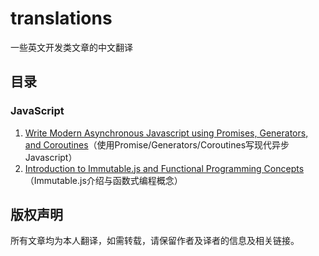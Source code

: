 # translations
一些英文开发类文章的中文翻译

## 目录

### JavaScript

1. [Write Modern Asynchronous Javascript using Promises, Generators, and Coroutines](https://github.com/DremyGit/translations/tree/master/javascript/write-modern-asynchronous-javascript-using-promises-generators-and-coroutines)（使用Promise/Generators/Coroutines写现代异步Javascript）
1. [Introduction to Immutable.js and Functional Programming Concepts](https://github.com/DremyGit/translations/tree/master/javascript/introduction-to-immutablejs-and-functional-programming-concepts)（Immutable.js介绍与函数式编程概念）

## 版权声明

所有文章均为本人翻译，如需转载，请保留作者及译者的信息及相关链接。